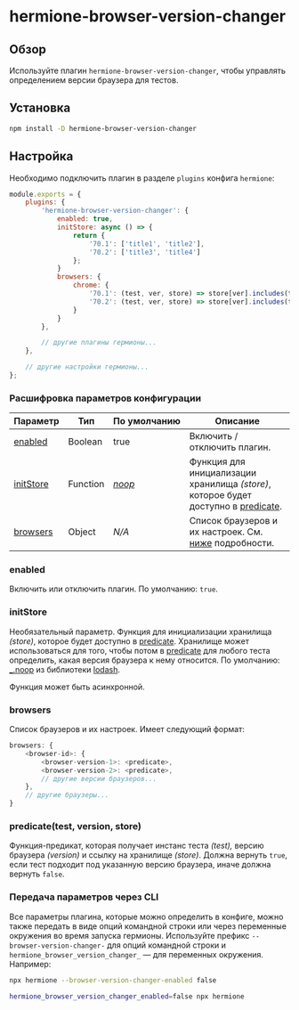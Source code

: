 # hermione-browser-version-changer

## Обзор

Используйте плагин `hermione-browser-version-changer`, чтобы управлять определением версии браузера для тестов.

## Установка

```bash
npm install -D hermione-browser-version-changer
```

## Настройка

Необходимо подключить плагин в разделе `plugins` конфига `hermione`:

```javascript
module.exports = {
    plugins: {
        'hermione-browser-version-changer': {
            enabled: true,
            initStore: async () => {
                return {
                    '70.1': ['title1', 'title2'],
                    '70.2': ['title3', 'title4']
                };
            }
            browsers: {
                chrome: {
                    '70.1': (test, ver, store) => store[ver].includes(test.title),
                    '70.2': (test, ver, store) => store[ver].includes(test.title)
                }
            }
        },

        // другие плагины гермионы...
    },

    // другие настройки гермионы...
};
```

### Расшифровка параметров конфигурации

| **Параметр** | **Тип** | **По&nbsp;умолчанию** | **Описание** |
| ------------ | ------- | --------------------- | ------------ |
| [enabled](#enabled) | Boolean | true | Включить / отключить плагин. |
| [initStore](#initstore) | Function | _[noop][noop]_ | Функция для инициализации хранилища _(store)_, которое будет доступно в [predicate](#predicatetest-version-store). |
| [browsers](#browsers) | Object | _N/A_ | Список браузеров и их настроек. См. [ниже](#browsers) подробности. |

### enabled

Включить или отключить плагин. По умолчанию: `true`.

### initStore

Необязательный параметр. Функция для инициализации хранилища _(store)_, которое будет доступно в [predicate](#predicatetest-version-store). Хранилище может использоваться для того, чтобы потом в [predicate](#predicatetest-version-store) для любого теста определить, какая версия браузера к нему относится. По умолчанию: [_.noop][noop] из библиотеки [lodash][lodash].

Функция может быть асинхронной.

### browsers

Список браузеров и их настроек. Имеет следующий формат:

```javascript
browsers: {
    <browser-id>: {
        <browser-version-1>: <predicate>,
        <browser-version-2>: <predicate>,
        // другие версии браузеров...
    },
    // другие браузеры...
}
```

### predicate(test, version, store)

Функция-предикат, которая получает инстанс теста _(test),_ версию браузера _(version)_ и ссылку на хранилище _(store)_. Должна вернуть `true`, если тест подходит под указанную версию браузера, иначе должна вернуть `false`.

### Передача параметров через CLI

Все параметры плагина, которые можно определить в конфиге, можно также передать в виде опций командной строки или через переменные окружения во время запуска гермионы. Используйте префикс `--browser-version-changer-` для опций командной строки и `hermione_browser_version_changer_` &mdash; для переменных окружения. Например:

```bash
npx hermione --browser-version-changer-enabled false
```

```bash
hermione_browser_version_changer_enabled=false npx hermione
```

[noop]: https://lodash.com/docs/4.17.15#noop
[lodash]: https://lodash.com/
